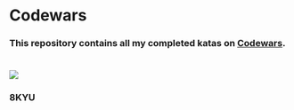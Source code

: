 # Codewars

### This repository contains all my completed katas on [Codewars](https://www.codewars.com/kata/search/swift?q=&beta=false).
# ![](https://www.codewars.com/users/deathlezz/badges/large)
### 8KYU
